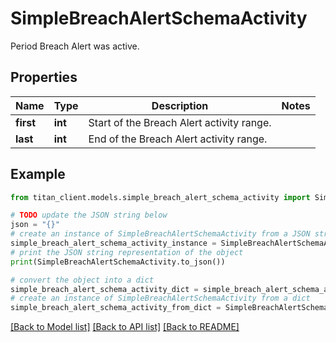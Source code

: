 # SimpleBreachAlertSchemaActivity

Period Breach Alert was active.

## Properties

Name | Type | Description | Notes
------------ | ------------- | ------------- | -------------
**first** | **int** | Start of the Breach Alert activity range. | 
**last** | **int** | End of the Breach Alert activity range. | 

## Example

```python
from titan_client.models.simple_breach_alert_schema_activity import SimpleBreachAlertSchemaActivity

# TODO update the JSON string below
json = "{}"
# create an instance of SimpleBreachAlertSchemaActivity from a JSON string
simple_breach_alert_schema_activity_instance = SimpleBreachAlertSchemaActivity.from_json(json)
# print the JSON string representation of the object
print(SimpleBreachAlertSchemaActivity.to_json())

# convert the object into a dict
simple_breach_alert_schema_activity_dict = simple_breach_alert_schema_activity_instance.to_dict()
# create an instance of SimpleBreachAlertSchemaActivity from a dict
simple_breach_alert_schema_activity_from_dict = SimpleBreachAlertSchemaActivity.from_dict(simple_breach_alert_schema_activity_dict)
```
[[Back to Model list]](../README.md#documentation-for-models) [[Back to API list]](../README.md#documentation-for-api-endpoints) [[Back to README]](../README.md)


